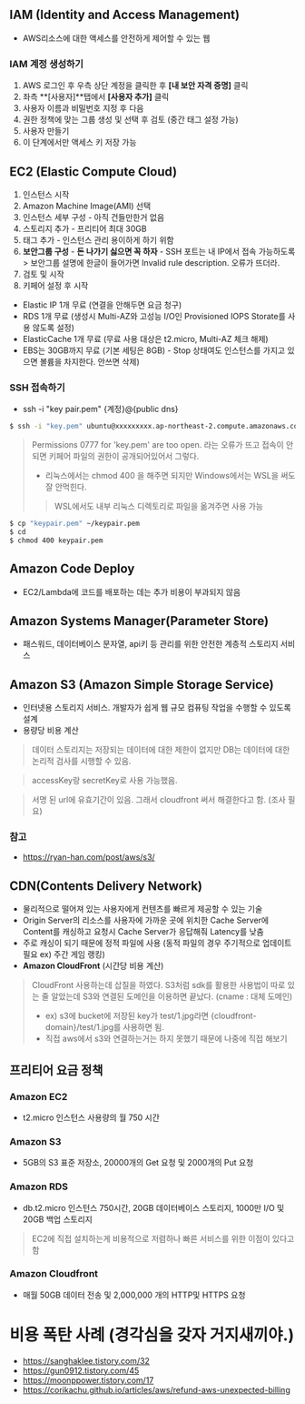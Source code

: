 ## IAM (Identity and Access Management)
- AWS리소스에 대한 액세스를 안전하게 제어할 수 있는 웹 

### IAM 계정 생성하기
1. AWS 로그인 후 우측 상단 계정을 클릭한 후 **[내 보안 자격 증명]** 클릭
2. 좌측 **[사용자]**탭에서 **[사용자 추가]** 클릭
3. 사용자 이름과 비밀번호 지정 후 다음
4. 권한 정책에 맞는 그룹 생성 및 선택 후 검토 (중간 태그 설정 가능)
5. 사용자 만들기
6. 이 단계에서만 액세스 키 저장 가능


## EC2 (Elastic Compute Cloud)
  1. 인스턴스 시작
  2. Amazon Machine Image(AMI) 선택
  3. 인스턴스 세부 구성
    - 아직 건들만한거 없음
  4. 스토리지 추가
    - 프리티어 최대 30GB
  5. 태그 추가
    - 인스턴스 관리 용이하게 하기 위함
  6. **보안그룹 구성**
    - **돈 나가기 싫으면 꼭 하자**
    - SSH 포트는 내 IP에서 접속 가능하도록
    > 보안그룹 설명에 한글이 들어가면 Invalid rule description. 오류가 뜨더라.
  7. 검토 및 시작
  8. 키페어 설정 후 시작
  
  
- Elastic IP 1개 무료 (연결을 안해두면 요금 청구)
- RDS 1개 무료 (생성시 Multi-AZ와 고성능 I/O인 Provisioned IOPS Storate를 사용 않도록 설정)
- ElasticCache 1개 무료 (무료 사용 대상은 t2.micro, Multi-AZ 체크 해제)
- EBS는 30GB까지 무료 (기본 세팅은 8GB) - Stop 상태여도 인스턴스를 가지고 있으면 볼륨을 차지한다. 안쓰면 삭제)

### SSH 접속하기
  - ssh -i "key pair.pem" {계정}@{public dns}
  ```bash
  $ ssh -i "key.pem" ubuntu@xxxxxxxxx.ap-northeast-2.compute.amazonaws.com
  ```
  > Permissions 0777 for 'key.pem' are too open. 라는 오류가 뜨고 접속이 안되면 키페어 파일의 권한이 공개되어있어서 그렇다.
  > - 리눅스에서는 chmod 400 을 해주면 되지만 Windows에서는 WSL을 써도 잘 안먹힌다. 
  > > WSL에서도 내부 리눅스 디렉토리로 파일을 옮겨주면 사용 가능
  ```bash
  $ cp "keypair.pem" ~/keypair.pem
  $ cd
  $ chmod 400 keypair.pem
  ```

## Amazon Code Deploy
- EC2/Lambda에 코드를 배포하는 데는 추가 비용이 부과되지 않음
  
## Amazon Systems Manager(Parameter Store)
- 패스워드, 데이터베이스 문자열, api키 등 관리를 위한 안전한 계층적 스토리지 서비스


## Amazon S3 (Amazon Simple Storage Service)
- 인터넷용 스토리지 서비스. 개발자가 쉽게 웹 규모 컴퓨팅 작업을 수행할 수 있도록 설계
- 용량당 비용 계산
> 데이터 스토리지는 저장되는 데이터에 대한 제한이 없지만 DB는 데이터에 대한 논리적 검사를 시행할 수 있음.

> accessKey랑 secretKey로 사용 가능했음.

> 서명 된 url에 유효기간이 있음. 그래서 cloudfront 써서 해결한다고 함. (조사 필요)

### 참고 
- https://ryan-han.com/post/aws/s3/

## CDN(Contents Delivery Network)
- 물리적으로 떨어져 있는 사용자에게 컨텐츠를 빠르게 제공할 수 있는 기술
- Origin Server의 리소스를 사용자에 가까운 곳에 위치한 Cache Server에 Content를 캐싱하고 요청시 Cache Server가 응답해줘 Latency를 낮춤
- 주로 캐싱이 되기 때문에 정적 파일에 사용 (동적 파일의 경우 주기적으로 업데이트 필요 ex) 주간 게임 랭킹)
- **Amazon CloudFront** (시간당 비용 계산)

> CloudFront 사용하는데 삽질을 하였다. S3처럼 sdk를 활용한 사용법이 따로 있는 줄 알았는데 S3와 연결된 도메인을 이용하면 끝났다. (cname : 대체 도메인)
> - ex) s3에 bucket에 저장된 key가 test/1.jpg라면 {cloudfront-domain}/test/1.jpg를 사용하면 됨.
> - 직접 aws에서 s3와 연결하는거는 하지 못했기 때문에 나중에 직접 해보기


## 프리티어 요금 정책
### Amazon EC2
- t2.micro 인스턴스 사용량의 월 750 시간
### Amazon S3
- 5GB의 S3 표준 저장소, 20000개의 Get 요청 및 2000개의 Put 요청
### Amazon RDS 
- db.t2.micro 인스턴스 750시간, 20GB 데이터베이스 스토리지, 1000만 I/O 및 20GB 백업 스토리지 
> EC2에 직접 설치하는게 비용적으로 저렴하나 빠른 서비스를 위한 이점이 있다고 함
### Amazon Cloudfront
- 매월 50GB 데이터 전송 및 2,000,000 개의 HTTP및 HTTPS 요청


# 비용 폭탄 사례 (경각심을 갖자 거지새끼야.)
- https://sanghaklee.tistory.com/32
- https://gun0912.tistory.com/45
- https://moonppower.tistory.com/17
- https://corikachu.github.io/articles/aws/refund-aws-unexpected-billing
